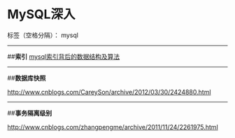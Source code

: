 ﻿# MySQL深入

标签（空格分隔）： mysql

---

##**索引**
[mysql索引背后的数据结构及算法][1]


  [1]: http://blog.codinglabs.org/articles/theory-of-mysql-index.html

  
---
##**数据库快照**
  
  http://www.cnblogs.com/CareySon/archive/2012/03/30/2424880.html


---

##**事务隔离级别**

http://www.cnblogs.com/zhangpengme/archive/2011/11/24/2261975.html
